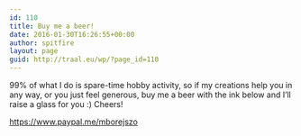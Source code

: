 ```yaml
---
id: 110
title: Buy me a beer!
date: 2016-01-30T16:26:55+00:00
author: spitfire
layout: page
guid: http://traal.eu/wp/?page_id=110
---
```

99% of what I do is spare-time hobby activity, so if my creations help you in any way, or you just feel generous, buy me a beer with the ink below and I&#8217;ll raise a glass for you :) Cheers!

https://www.paypal.me/mborejszo
